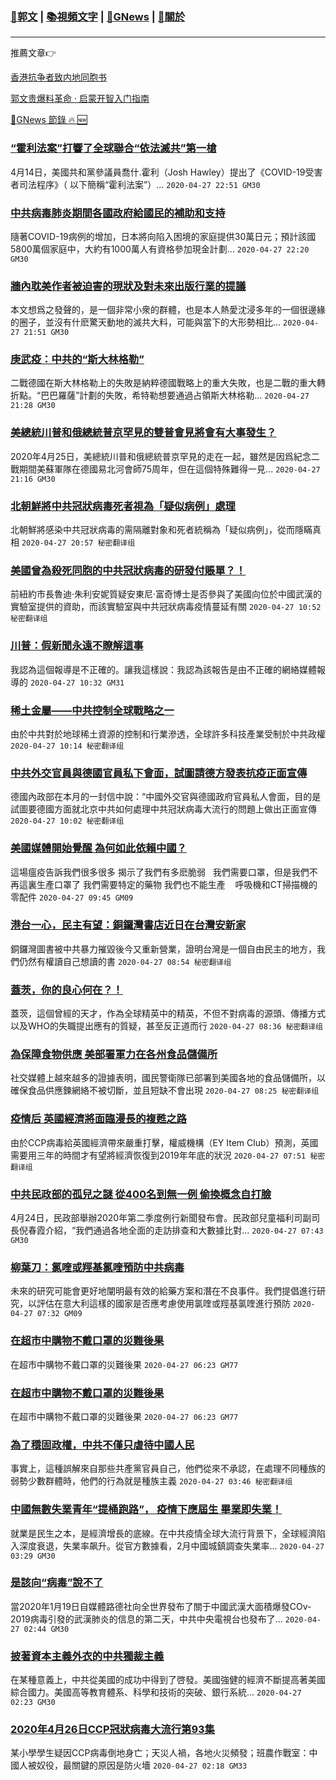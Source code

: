 ###  [:eagle:郭文](https://github.com/ourhimalayas/txt) | [:books:視頻文字](https://github.com/ourhimalayas/txt/blob/master/content/README.md) | [:newspaper:GNews](https://github.com/ourhimalayas/txt/blob/master/content/gnews/README.md) | [:pray:關於](https://github.com/ourhimalayas/home/tree/master/about)
---

推薦文章:point_right:

[香港抗争者致内地同胞书](https://github.com/ourhimalayas/news/blob/master/2019/08/a_letter_from_the_hong_kong_people.md)

[郭文贵爆料革命 · 启蒙开智入门指南](https://github.com/ourhimalayas/txt/issues/1)

[:newspaper:GNews 節錄 :fire: :new:](https://github.com/ourhimalayas/txt/blob/master/content/gnews/README.md) 



### [“霍利法案”打響了全球聯合“依法滅共”第一槍](/content/gnews/1/README.md)

4月14日，美國共和黨參議員喬什.霍利（Josh Hawley）提出了《COVID-19受害者司法程序》（ 以下簡稱“霍利法案”）...  `2020-04-27 22:51 GM30`

### [中共病毒肺炎期間各國政府給國民的補助和支持](/content/gnews/2/README.md)

隨著COVID-19病例的增加，日本將向陷入困境的家庭提供30萬日元；預計該國5800萬個家庭中，大約有1000萬人有資格參加現金計劃...  `2020-04-27 22:20 GM30`

### [牆內耽美作者被迫害的現狀及對未來出版行業的提議](/content/gnews/3/README.md)

本文想爲之發聲的，是一個非常小衆的群體，也是本人熱愛沈浸多年的一個很邊緣的圈子，並沒有什麽驚天動地的滅共大料，可能與當下的大形勢相比...  `2020-04-27 21:51 GM30`

### [庚武疫：中共的“斯大林格勒”](/content/gnews/4/README.md)

二戰德國在斯大林格勒上的失敗是納粹德國戰略上的重大失敗，也是二戰的重大轉折點。“巴巴羅薩”計劃的失敗，希特勒想要通過占領斯大林格勒...  `2020-04-27 21:28 GM30`

### [美總統川普和俄總統普京罕見的雙普會見將會有大事發生？](/content/gnews/5/README.md)

2020年4月25日，美總統川普和俄總統普京罕見的走在一起，雖然是因爲紀念二戰期間美蘇軍隊在德國易北河會師75周年，但在這個特殊難得一見...  `2020-04-27 21:16 GM30`

### [北朝鮮將中共冠狀病毒死者視為「疑似病例」處理](/content/gnews/6/README.md)

北朝鮮將感染中共冠狀病毒的需隔離對象和死者統稱為「疑似病例」，從而隱瞞真相  `2020-04-27 20:57 秘密翻译组`

### [美國曾為殺死同胞的中共冠狀病毒的研發付賬單？！](/content/gnews/7/README.md)

前紐約市長魯迪·朱利安妮質疑安東尼·富奇博士是否參與了美國向位於中國武漢的實驗室提供的資助，而該實驗室與中共冠狀病毒疫情蔓延有關  `2020-04-27 10:52 秘密翻译组`

### [川普：假新聞永遠不瞭解這事](/content/gnews/8/README.md)

我認為這個報導是不正確的。讓我這樣說：我認為該報告是由不正確的網絡媒體報導的  `2020-04-27 10:32 GM31`

### [稀土金屬——中共控制全球戰略之一](/content/gnews/9/README.md)

由於中共對於地球稀土資源的控制和行業滲透，全球許多科技產業受制於中共政權  `2020-04-27 10:14 秘密翻译组`

### [中共外交官員與德國官員私下會面，試圖請德方發表抗疫正面宣傳](/content/gnews/10/README.md)

德國內政部在本月的一封信中說：“中國外交官與德國政府官員私人會面，目的是試圖要德國方面就北京中共如何處理中共冠狀病毒大流行的問題上做出正面宣傳  `2020-04-27 10:02 秘密翻译组`

### [美國媒體開始覺醒 為何如此依賴中國？](/content/gnews/11/README.md)

這場瘟疫告訴我們很多很多 揭示了我們有多麽脆弱   我們需要口罩，但是我們不再這裏生產口罩了 我們需要特定的藥物 我們也不能生產    呼吸機和CT掃描機的零配件  `2020-04-27 09:45 GM09`

### [港台一心，民主有望：銅鑼灣書店近日在台灣安新家](/content/gnews/12/README.md)

銅鑼灣圖書被中共暴力摧毀後今又重新營業，證明台灣是一個自由民主的地方，我們仍然有權讀自己想讀的書  `2020-04-27 08:54 秘密翻译组`

### [蓋茨，你的良心何在？！](/content/gnews/13/README.md)

蓋茨，這個曾經的天才，作為全球精英中的精英，不但不對病毒的源頭、傳播方式以及WHO的失職提出應有的質疑，甚至反正道而行  `2020-04-27 08:36 秘密翻译组`

### [為保障食物供應 美部署軍力在各州食品儲備所](/content/gnews/14/README.md)

社交媒體上越來越多的證據表明，國民警衛隊已部署到美國各地的食品儲備所，以確保食品供應鍊網絡不被切斷，並且短缺不會出現  `2020-04-27 08:25 秘密翻译组`

### [疫情后 英國經濟將面臨漫長的複甦之路](/content/gnews/15/README.md)

由於CCP病毒給英國經濟帶來嚴重打擊，權威機構（EY Item Club）預測，英國需要用三年的時間才有望將經濟恢復到2019年年底的狀況  `2020-04-27 07:51 秘密翻译组`

### [中共民政部的孤兒之謎 從400名到無一例 偷換概念自打臉](/content/gnews/16/README.md)

4月24日，民政部舉辦2020年第二季度例行新聞發布會。民政部兒童福利司副司長倪春霞介紹，“我們通過各地全面的走訪排查和大數據比對...  `2020-04-27 07:43 GM30`

### [柳葉刀：氯喹或羥基氯喹預防中共病毒](/content/gnews/17/README.md)

未來的研究可能會更好地闡明最有效的給藥方案和潛在不良事件。我們提倡進行研究，以評估在意大利這樣的國家是否應考慮使用氯喹或羥基氯喹進行預防  `2020-04-27 07:32 GM09`

### [在超市中購物不戴口罩的災難後果](/content/gnews/18/README.md)

在超市中購物不戴口罩的災難後果  `2020-04-27 06:23 GM77`

### [在超市中購物不戴口罩的災難後果](/content/gnews/19/README.md)

在超市中購物不戴口罩的災難後果  `2020-04-27 06:23 GM77`

### [為了穩固政權，中共不僅只虐待中國人民](/content/gnews/20/README.md)

事實上，這種誤解來自那些共產黨官員自己，他們從來不承認，在處理不同種族的弱勢少數群體時，他們的行為就是種族主義  `2020-04-27 03:46 秘密翻译组`

### [中國無數失業青年“提桶跑路”， 疫情下應屆生 畢業即失業！](/content/gnews/21/README.md)

就業是民生之本，是經濟增長的底線。在中共疫情全球大流行背景下，全球經濟陷入深度衰退，失業率飙升。從官方數據看，2月中國城鎮調查失業率...  `2020-04-27 03:29 GM30`

### [是該向“病毒”說不了](/content/gnews/22/README.md)

當2020年1月19日自媒體路德社向全世界發布了關于中國武漢大面積爆發COv-2019病毒引發的武漢肺炎的信息的第二天，中共中央電視台也發布了...  `2020-04-27 02:44 GM30`

### [披著資本主義外衣的中共獨裁主義](/content/gnews/23/README.md)

在某種意義上，中共從美國的成功中得到了啓發。美國強健的經濟不斷提高著美國綜合國力。美國高等教育體系、科學和技術的突破、銀行系統...  `2020-04-27 02:23 GM30`

### [2020年4月26日CCP冠狀病毒大流行第93集](/content/gnews/24/README.md)

某小學學生疑因CCP病毒倒地身亡；天災人禍，各地火災頻發；班農作戰室：中國人被奴役，最關鍵的原因是防火墻  `2020-04-27 02:18 GM33`


